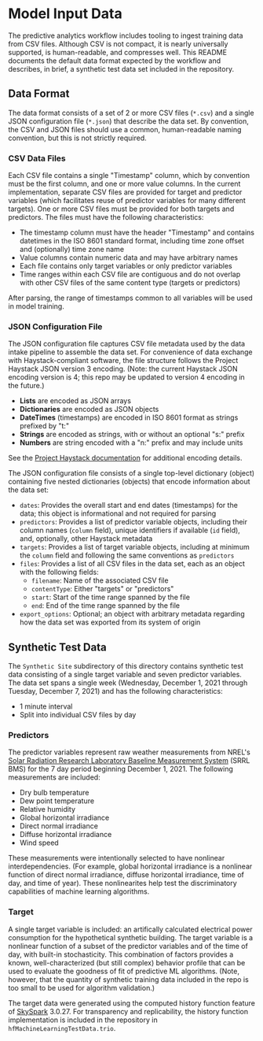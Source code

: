 # Model Input Data #

The predictive analytics workflow includes tooling to ingest training data from
CSV files. Although CSV is not compact, it is nearly universally supported, is
human-readable, and compresses well. This README documents the default data
format expected by the workflow and describes, in brief, a synthetic test data
set included in the repository.

## Data Format ##

The data format consists of a set of 2 or more CSV files (`*.csv`) and a single
JSON configuration file (`*.json`) that describe the data set. By convention,
the CSV and JSON files should use a common, human-readable naming convention,
but this is not strictly required.

### CSV Data Files ###

Each CSV file contains a single "Timestamp" column, which by convention must be
the first column, and one or more value columns. In the current implementation,
separate CSV files are provided for target and predictor variables (which
facilitates reuse of predictor variables for many different targets). One or
more CSV files must be provided for both targets and predictors. The files must
have the following characteristics:

- The timestamp column must have the header "Timestamp" and contains datetimes
  in the ISO 8601 standard format, including time zone offset and (optionally)
  time zone name
- Value columns contain numeric data and may have arbitrary names
- Each file contains only target variables or only predictor variables
- Time ranges within each CSV file are contiguous and do not overlap with other
  CSV files of the same content type (targets or predictors)

After parsing, the range of timestamps common to all variables will be used in
model training.

### JSON Configuration File ###

The JSON configuration file captures CSV file metadata used by the data intake
pipeline to assemble the data set. For convenience of data exchange with
Haystack-compliant software, the file structure follows the Project Haystack
JSON version 3 encoding. (Note: the current Haystack JSON encoding version is 4;
this repo may be updated to version 4 encoding in the future.)

- **Lists** are encoded as JSON arrays
- **Dictionaries** are encoded as JSON objects
- **DateTimes** (timestamps) are encoded in ISO 8601 format as strings prefixed
  by "t:"
- **Strings** are encoded as strings, with or without an optional "s:" prefix
- **Numbers** are string encoded with a "n:" prefix and may include units

See the [Project Haystack documentation] for additional encoding details.

[Project Haystack documentation]: https://project-haystack.org/doc/docHaystack/Json#v3 "Project Haystack JSON Encoding"

The JSON configuration file consists of a single top-level dictionary (object)
containing five nested dictionaries (objects) that encode information about
the data set:

- `dates`: Provides the overall start and end dates (timestamps) for the data;
  this object is informational and not required for parsing
- `predictors`: Provides a list of predictor variable objects, including their
   column names (`column` field), unique identifiers if available (`id` field),
   and, optionally, other Haystack metadata
- `targets`: Provides a list of target variable objects, including at minimum
  the `column` field and following the same conventions as `predictors`
- `files`: Provides a list of all CSV files in the data set, each as an object
  with the following fields:
  - `filename`: Name of the associated CSV file
  - `contentType`: Either "targets" or "predictors"
  - `start`: Start of the time range spanned by the file
  - `end`: End of the time range spanned by the file
- `export_options`: Optional; an object with arbitrary metadata regarding how
  the data set was exported from its system of origin

## Synthetic Test Data ##

The `Synthetic Site` subdirectory of this directory contains synthetic test data
consisting of a single target variable and seven predictor variables. The data
set spans a single week (Wednesday, December 1, 2021 through Tuesday, December
7, 2021) and has the following characteristics:

- 1 minute interval
- Split into individual CSV files by day

### Predictors ###

The predictor variables represent raw weather measurements from NREL's [Solar
Radiation Research Laboratory Baseline Measurement System] (SRRL BMS) for the 
7 day period beginning December 1, 2021. The following measurements are
included:

- Dry bulb temperature
- Dew point temperature
- Relative humidity
- Global horizontal irradiance
- Direct normal irradiance
- Diffuse horizontal irradiance
- Wind speed

These measurements were intentionally selected to have nonlinear
interdependencies. (For example, global horizontal irradiance is a nonlinear
function of direct normal irradiance, diffuse horizontal irradiance, time of
day, and time of year). These nonlinearites help test the discriminatory
capabilities of machine learning algorithms.

[Solar Radiation Research Laboratory Baseline Measurement System]: https://midcdmz.nrel.gov/apps/sitehome.pl?site=BMS "SRRL BMS"

### Target ###

A single target variable is included: an artifically calculated electrical
power consumption for the hypothetical synthetic building. The target variable
is a nonlinear function of a subset of the predictor variables and of the time
of day, with built-in stochasticity. This combination of factors provides a
known, well-characterized (but still complex) behavior profile that can be used
to evaluate the goodness of fit of predictive ML algorithms. (Note, however, 
that the quantity of synthetic training data included in the repo is too small
to be used for algorithm validation.)

The target data were generated using the computed history function feature of
[SkySpark] 3.0.27. For transparency and replicability, the history function
implementation is included in the repository in `hfMachineLearningTestData.trio`.

[SkySpark]: https://skyfoundry.com/product "SkySpark software"